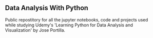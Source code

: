 ## Data Analysis With Python

Public repostitory for all the jupyter notebooks, code and projects used while studying Udemy's 'Learning Python for Data Analysis and Visualization' by Jose Portilla.
